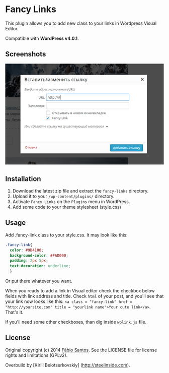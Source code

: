 # Fancy Links

This plugin allows you to add new class to your links in Wordpress Visual Editor.

Compatible with **WordPress v4.0.1**.


## Screenshots

![Screenshot 1](source/screenshot-1.png)


## Installation

1. Download the latest zip file and extract the `fancy-links` directory.
2. Upload it to your `/wp-content/plugins/` directory.
3. Activate `Fancy Links` on the `Plugins` menu in WordPress.
4. Add some code to your theme stylesheet (style.css)

## Usage

Add .fancy-link class to your style.css. It may look like this:

```css
.fancy-link{
  color: #9D4100;
  background-color: #FAD000;
  padding: 2px 5px;
  text-decoration: underline;
  }
  ```

Or put there whatever you want.

When you ready to add a link in Visual editor check the checkbox below fields with link address and title. Check `html` of your post, and you'll see that your link now looks like this: `<a class = "fancy-link" href = "http://yoursite.com" title = "yourlink name">Your cute link</a>`. That's it.

If you'll need some other checkboxes, than dig inside `wplink.js` file.

## License

Original copyright (c) 2014 [Fábio Santos](http://www.fabiosantos.pt). See the LICENSE
file for license rights and limitations (GPLv2).

Overbuild by [Kirill Belotserkovskiy] (http://steelinside.com).
